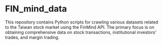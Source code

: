 # FIN_mind_data
This repository contains Python scripts for crawling various datasets related to the Taiwan stock market using the FinMind API. The primary focus is on obtaining comprehensive data on stock transactions, institutional investors' trades, and margin trading.
